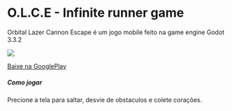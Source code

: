 # O.L.C.E - Infinite runner game
 Orbital Lazer Cannon Escape é um jogo mobile feito na game engine Godot 3.3.2

![](https://github.com/matheus-s-arruda/infinity_run/blob/main/img/banner_promo.png)


[Baixe na GooglePlay](https://play.google.com/store/apps/details?id=matheusarruda.infiniterunner)
##### Como jogar
Precione a tela para saltar, desvie de obstaculos e colete corações.
